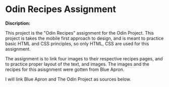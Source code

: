 
# Odin Recipes Assignment

**Discription:**

This project is the "Odin Recipes" assignment for the Odin Project. 
This project is takes the mobile first approach to design, and is meant to practice basic HTML and CSS principles, so only HTML, CSS are used for this assignment.

The assignment is to link four images to their respective recipes pages, and to practice proper layout of the text, and images. 
The images and the recipes for this asisgnment were gotten from Blue Apron.

I will link Blue Apron and The Odin Project as sources below.
<!--
<table>
    <tr>
    <td><img src="./readme-file-images/read-me-mobile-first-one.png"></td>
    <td><img src="./readme-file-images/read-me-mobile-first-two.png"></td>
    <td><img src="./readme-file-images/read-me-mobile-first-recipe-page.png"></td>
    </tr>
</table>

<table>
    <tr>
    <td><img src="./readme-file-images/read-me-homepage-one.png"></td>
    <td><img src="./readme-file-images/read-me-homepage-two.png"></td>
    </tr>
</table>

<table>
    <tr>
    <td><img src="./readme-file-images/read-me-homepage-recipe-page.png"></td>
    </tr>
</table>

<!--

![Odin Recipes Homepage](./readme-file-images/read-me-homepage-recipe-page.png)

-->
